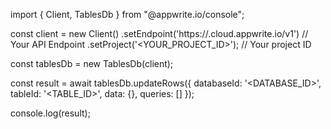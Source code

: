 import { Client, TablesDb } from "@appwrite.io/console";

const client = new Client()
    .setEndpoint('https://<REGION>.cloud.appwrite.io/v1') // Your API Endpoint
    .setProject('<YOUR_PROJECT_ID>'); // Your project ID

const tablesDb = new TablesDb(client);

const result = await tablesDb.updateRows({
    databaseId: '<DATABASE_ID>',
    tableId: '<TABLE_ID>',
    data: {},
    queries: []
});

console.log(result);
